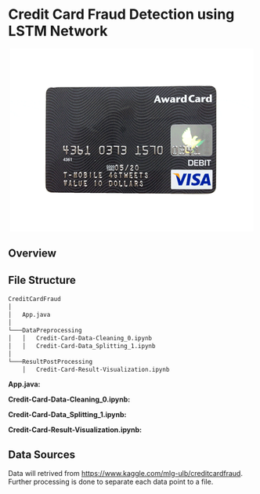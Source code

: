 # Credit Card Fraud Detection using LSTM Network

<p align="center">
  <img src="../metadata/gif/creditcard.gif">
</p>

## Overview 

## File Structure 

```
CreditCardFraud 
│   
│   App.java    
│
└───DataPreprocessing
│   │   Credit-Card-Data-Cleaning_0.ipynb
│   │   Credit-Card-Data_Splitting_1.ipynb
│   
└───ResultPostProcessing
    │   Credit-Card-Result-Visualization.ipynb
```
**App.java:**
 
**Credit-Card-Data-Cleaning_0.ipynb:**
 
**Credit-Card-Data_Splitting_1.ipynb:**

**Credit-Card-Result-Visualization.ipynb:**

## Data Sources
Data will retrived from https://www.kaggle.com/mlg-ulb/creditcardfraud.
Further processing is done to separate each data point to a file.
